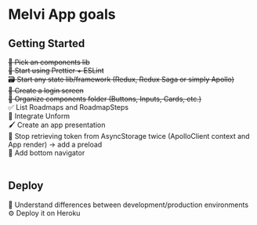 # Melvi App goals

## Getting Started

~~👗 Pick an components lib~~ <br>
~~💅 Start using Prettier + ESLint~~ <br>
~~🗃 Start any state lib/framework (Redux, Redux Saga or simply Apollo) <br>~~
~~🔐 Create a login screen <br>~~
~~🍱 Organize components folder (Buttons, Inputs, Cards, etc.) <br>~~
✅ List Roadmaps and RoadmapSteps <br>
🎫 Integrate Unform <br>
🖌 Create an app presentation <br>
🐴 Stop retrieving token from AsyncStorage twice (ApolloClient context and App render) -> add a preload <br>
🚢 Add bottom navigator <br>
<br>

## Deploy

🌿 Understand differences between development/production environments <br>
⚙️ Deploy it on Heroku
